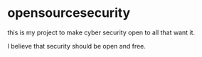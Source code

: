 # opensourcesecurity
this is my project to make cyber security open to all that want it.

I believe that security should be open and free.

